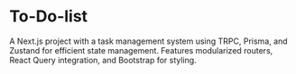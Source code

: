 # To-Do-list
A Next.js project with a task management system using TRPC, Prisma, and Zustand for efficient state management. Features modularized routers, React Query integration, and Bootstrap for styling.
